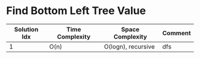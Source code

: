 # Find Bottom Left Tree Value

| Solution Idx | Time Complexity | Space Complexity   | Comment |
| ------------ | --------------- | ------------------ | ------- |
| 1            | O(n)            | O(logn), recursive | dfs     |
